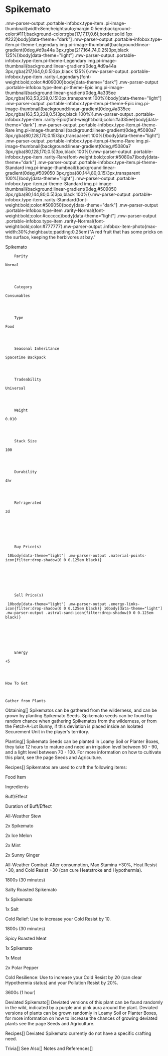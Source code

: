 # Spikemato

.mw-parser-output .portable-infobox.type-item .pi-image-thumbnail{width:8em;height:auto;margin:0.5em;background-color:#111;background-color:rgba(17,17,17,0.6);border:solid 1px #222}body[data-theme="dark"] .mw-parser-output .portable-infobox.type-item.pi-theme-Legendary img.pi-image-thumbnail{background:linear-gradient(0deg,#d9a44a 3px,rgba(217,164,74,0.25)3px,black 125%)}body[data-theme="light"] .mw-parser-output .portable-infobox.type-item.pi-theme-Legendary img.pi-image-thumbnail{background:linear-gradient(0deg,#d9a44a 3px,rgba(217,164,0,0.5)3px,black 125%)}.mw-parser-output .portable-infobox.type-item .rarity-Legendary{font-weight:bold;color:#d09000}body[data-theme="dark"] .mw-parser-output .portable-infobox.type-item.pi-theme-Epic img.pi-image-thumbnail{background:linear-gradient(0deg,#a335ee 3px,rgba(163,53,238,0.15)3px,transparent 100%)}body[data-theme="light"] .mw-parser-output .portable-infobox.type-item.pi-theme-Epic img.pi-image-thumbnail{background:linear-gradient(0deg,#a335ee 3px,rgba(163,53,238,0.5)3px,black 100%)}.mw-parser-output .portable-infobox.type-item .rarity-Epic{font-weight:bold;color:#a335ee}body[data-theme="dark"] .mw-parser-output .portable-infobox.type-item.pi-theme-Rare img.pi-image-thumbnail{background:linear-gradient(0deg,#5080a7 3px,rgba(80,128,170,0.15)3px,transparent 100%)}body[data-theme="light"] .mw-parser-output .portable-infobox.type-item.pi-theme-Rare img.pi-image-thumbnail{background:linear-gradient(0deg,#5080a7 3px,rgba(80,128,170,0.5)3px,black 100%)}.mw-parser-output .portable-infobox.type-item .rarity-Rare{font-weight:bold;color:#5080a7}body[data-theme="dark"] .mw-parser-output .portable-infobox.type-item.pi-theme-Standard img.pi-image-thumbnail{background:linear-gradient(0deg,#509050 3px,rgba(80,144,80,0.15)3px,transparent 100%)}body[data-theme="light"] .mw-parser-output .portable-infobox.type-item.pi-theme-Standard img.pi-image-thumbnail{background:linear-gradient(0deg,#509050 3px,rgba(80,144,80,0.5)3px,black 100%)}.mw-parser-output .portable-infobox.type-item .rarity-Standard{font-weight:bold;color:#509050}body[data-theme="dark"] .mw-parser-output .portable-infobox.type-item .rarity-Normal{font-weight:bold;color:#cccccc}body[data-theme="light"] .mw-parser-output .portable-infobox.type-item .rarity-Normal{font-weight:bold;color:#777777}.mw-parser-output .infobox-item-photo{max-width:30%;height:auto;padding:0.25em}"A red fruit that has some pricks on the surface, keeping the herbivores at bay."

Spikemato


	
		
		
	
	


	

	
		Rarity
	
	Normal



	
		Category
	
	Consumables



	
		Type
	
	Food



	
		Seasonal Inheritance
	
	Spacetime Backpack



	
		Tradeability
	
	Universal



	
		Weight
	
	0.010



	
		Stack Size
	
	100



	
		Durability
	
	4hr



	
		Refrigerated
	
	3d




	

	
		Buy Price(s)
	
	 10body[data-theme="light"] .mw-parser-output .material-points-icon{filter:drop-shadow(0 0 0.125em black)}




	

	
		Sell Price(s)
	
	 10body[data-theme="light"] .mw-parser-output .energy-links-icon{filter:drop-shadow(0 0 0.125em black)} 10body[data-theme="light"] .mw-parser-output .astral-sand-icon{filter:drop-shadow(0 0 0.125em black)}




	

	
		Energy
	
	+5




	How To Get


	
	Gather from Plants





Obtaining[]
Spikematos can be gathered from the wilderness, and can be grown by planting Spikemato Seeds. Spikemato seeds can be found by random chance when gathering Spikematos from the wilderness, or from the Fetch-A-Lot Bunny, if this deviation is placed inside an Isolated Securement Unit in the player's territory.

Planting[]
Spikemato Seeds can be planted in Loamy Soil or Planter Boxes, they take 12 hours to mature and need an irrigation level between 50 - 90, and a light level between 70 - 100. For more information on how to cultivate this plant, see the page Seeds and Agriculture.

Recipes[]
Spikematos are used to craft the following items:



Food Item

Ingredients

Buff/Effect

Duration of Buff/Effect


All-Weather Stew

2x Spikemato

2x Ice Melon

2x Mint

2x Sunny Ginger

All-Weather Combat: After consumption, Max Stamina +30%, Heat Resist +30, and Cold Resist +30 (can cure Heatstroke and Hypothermia).

1800s (30 minutes)


Salty Roasted Spikemato

1x Spikemato

1x Salt

Cold Relief: Use to increase your Cold Resist by 10.

1800s (30 minutes)


Spicy Roasted Meat

1x Spikemato

1x Meat

2x Polar Pepper

Cold Resilience: Use to increase your Cold Resist by 20 (can clear Hypothermia status) and your Pollution Resist by 20%.

3600s (1 hour)


Deviated Spikemato[]
Deviated versions of this plant can be found randomly in the wild, indicated by a purple and pink aura around the plant. Deviated versions of plants can be grown randomly in Loamy Soil or Planter Boxes, for more information on how to increase the chances of growing deviated plants see the page Seeds and Agriculture.

Recipes[]
Deviated Spikemato currently do not have a specific crafting need.

Trivia[]
See Also[]
Notes and References[]
